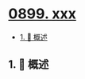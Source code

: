 # [0899. xxx](https://github.com/Tdahuyou/TNotes.leetcode/tree/main/notes/0899.%20xxx)

<!-- region:toc -->

- [1. 📝 概述](#1--概述)

<!-- endregion:toc -->

## 1. 📝 概述
